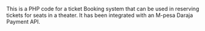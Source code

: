This is a PHP code for a ticket Booking system that can be used in reserving tickets for seats in a theater. It has been integrated with an M-pesa Daraja Payment API. 
